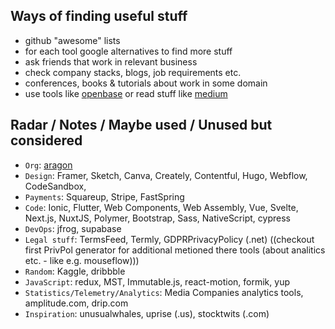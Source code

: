 
## Ways of finding useful stuff

- github "awesome" lists
- for each tool google alternatives to find more stuff
- ask friends that work in relevant business
- check company stacks, blogs, job requirements etc.
- conferences, books & tutorials about work in some domain
- use tools like [openbase](https://openbase.com) or read stuff like [medium](https://medium.com/)

## Radar / Notes / Maybe used / Unused but considered

- `Org`: [aragon](https://aragon.org/)
- `Design`: Framer, Sketch, Canva, Creately, Contentful, Hugo, Webflow, CodeSandbox, 
- `Payments`: Squareup, Stripe, FastSpring
- `Code`: Ionic, Flutter, Web Components, Web Assembly, Vue, Svelte, Next.js, NuxtJS, Polymer, Bootstrap, Sass, NativeScript, cypress
- `DevOps`: jfrog, supabase
- `Legal stuff`: TermsFeed, Termly, GDPRPrivacyPolicy (.net) ((checkout first PrivPol generator for additional metioned there tools (about analitics etc. - like e.g. mouseflow)))
- `Random`: Kaggle, dribbble
- `JavaScript`: redux, MST, Immutable.js, react-motion, formik, yup
- `Statistics/Telemetry/Analytics`: Media Companies analytics tools, amplitude.com, drip.com
- `Inspiration`: unusualwhales, uprise (.us), stocktwits (.com)
